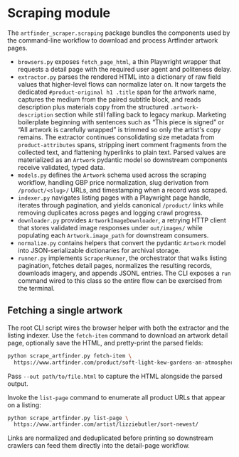 # Scraping module

The `artfinder_scraper.scraping` package bundles the components used by the
command-line workflow to download and process Artfinder artwork pages.

* `browsers.py` exposes `fetch_page_html`, a thin Playwright wrapper that
  requests a detail page with the required user agent and politeness delay.
* `extractor.py` parses the rendered HTML into a dictionary of raw field
  values that higher-level flows can normalize later on. It now targets the
  dedicated `#product-original h1 .title` span for the artwork name,
  captures the medium from the paired subtitle block, and reads description
  plus materials copy from the structured
  `.artwork-description` section while still falling back to legacy markup.
  Marketing boilerplate beginning with sentences such as “This piece is
  signed” or “All artwork is carefully wrapped” is trimmed so only the artist's
  copy remains. The extractor continues consolidating size metadata from
  `product-attributes` spans, stripping inert comment fragments from the
  collected text, and flattening hyperlinks to plain text. Parsed values are
  materialized as an `Artwork` pydantic model so downstream components receive
  validated, typed data.
* `models.py` defines the `Artwork` schema used across the scraping
  workflow, handling GBP price normalization, slug derivation from
  `/product/<slug>/` URLs, and timestamping when a record was scraped.
* `indexer.py` navigates listing pages with a Playwright page handle,
  iterates through pagination, and yields canonical `/product/` links
  while removing duplicates across pages and logging crawl progress.
* `downloader.py` provides `ArtworkImageDownloader`, a retrying HTTP client
  that stores validated image responses under `out/images/` while populating
  each `Artwork.image_path` for downstream consumers.
* `normalize.py` contains helpers that convert the pydantic `Artwork` model
  into JSON-serializable dictionaries for archival storage.
* `runner.py` implements `ScraperRunner`, the orchestrator that walks listing
  pagination, fetches detail pages, normalizes the resulting records, downloads
  imagery, and appends JSONL entries. The CLI exposes a `run` command wired to
  this class so the entire flow can be exercised from the terminal.

## Fetching a single artwork

The root CLI script wires the browser helper with both the extractor and the
listing indexer. Use the `fetch-item` command to download an artwork detail
page, optionally save the HTML, and pretty-print the parsed fields:

```bash
python scrape_artfinder.py fetch-item \
  https://www.artfinder.com/product/soft-light-kew-gardens-an-atmospheric-oil-painting/
```

Pass `--out path/to/file.html` to capture the HTML alongside the parsed output.

Invoke the `list-page` command to enumerate all product URLs that appear on a
listing:

```bash
python scrape_artfinder.py list-page \
  https://www.artfinder.com/artist/lizziebutler/sort-newest/
```

Links are normalized and deduplicated before printing so downstream crawlers
can feed them directly into the detail-page workflow.
